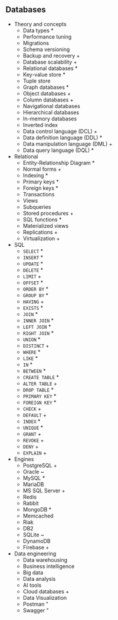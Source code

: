 ## Databases

- Theory and concepts
  - Data types \*
  - Performance tuning
  - Migrations
  - Schema versioning
  - Backup and recovery +
  - Database scalability +
  - Relational databases \*
  - Key-value store \*
  - Tuple store
  - Graph databases \*
  - Object databases +
  - Column databases +
  - Navigational databases
  - Hierarchical databases
  - In-memory databases
  - Inverted index
  - Data control language (DCL) +
  - Data definition language (DDL) \*
  - Data manipulation language (DML) +
  - Data query language (DQL) \*
- Relational
  - Entity-Relationship Diagram \*
  - Normal forms +
  - Indexing \*
  - Primary keys \*
  - Foreign keys \*
  - Transactions
  - Views
  - Subqueries
  - Stored procedures +
  - SQL functions \*
  - Materialized views
  - Replications +
  - Virtualization +
- SQL
  - `SELECT` \*
  - `INSERT` \*
  - `UPDATE` \*
  - `DELETE` \*
  - `LIMIT` +
  - `OFFSET` \*
  - `ORDER BY` \*
  - `GROUP BY` \*
  - `HAVING` +
  - `EXISTS` \*
  - `JOIN` \*
  - `INNER JOIN` \*
  - `LEFT JOIN` \*
  - `RIGHT JOIN` \*
  - `UNION` \*
  - `DISTINCT` +
  - `WHERE` \*
  - `LIKE` \*
  - `IN` \*
  - `BETWEEN` \*
  - `CREATE TABLE` \*
  - `ALTER TABLE` +
  - `DROP TABLE` \*
  - `PRIMARY KEY` \*
  - `FOREIGN KEY` \*
  - `CHECK` +
  - `DEFAULT` +
  - `INDEX` \*
  - `UNIQUE` \*
  - `GRANT` +
  - `REVOKE` +
  - `DENY` +
  - `EXPLAIN` +
- Engines
  - PostgreSQL +
  - Oracle ~
  - MySQL \*
  - MariaDB
  - MS SQL Server +
  - Redis
  - Rabbit
  - MongoDB \*
  - Memcached
  - Riak
  - DB2
  - SQLite ~
  - DynamoDB
  - Firebase +
- Data engineering
  - Data warehousing
  - Business intelligence
  - Big data
  - Data analysis
  - AI tools
  - Cloud databases +
  - Data Visualization
  - Postman "
  - Swagger "

